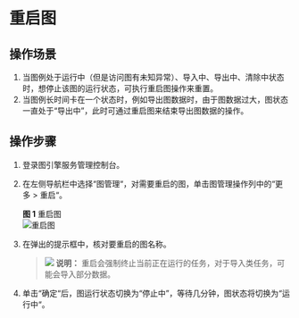 # 重启图<a name="ges_01_0089"></a>

## 操作场景<a name="section1933122223720"></a>

1.  当图例处于运行中（但是访问图有未知异常）、导入中、导出中、清除中状态时，想停止该图的运行状态，可执行重启图操作来重置。
2.  当图例长时间卡在一个状态时，例如导出图数据时，由于图数据过大，图状态一直处于“导出中”，此时可通过重启图来结束导出图数据的操作。

## 操作步骤<a name="section1874417619384"></a>

1.  登录图引擎服务管理控制台。
2.  在左侧导航栏中选择“图管理“，对需要重启的图，单击图管理操作列中的“更多 \> 重启“。

    **图 1**  重启图<a name="fig6149203219476"></a>  
    ![](figures/重启图.png "重启图")

3.  在弹出的提示框中，核对要重启的图名称。

    >![](public_sys-resources/icon-note.gif) **说明：** 
    >重启会强制终止当前正在运行的任务，对于导入类任务，可能会导入部分数据。

4.  单击“确定“后，图运行状态切换为“停止中”，等待几分钟，图状态将切换为“运行中“。

